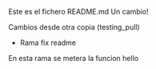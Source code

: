 Este es el fichero README.md
Un cambio!

Cambios desde otra copia (testing_pull)

- Rama fix readme

En esta rama se metera la funcion hello
